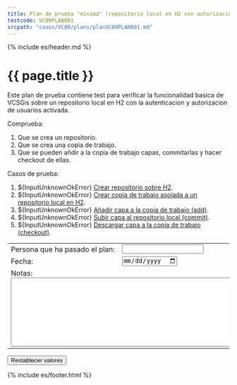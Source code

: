 ```yaml
---
title: Plan de prueba "minimo" (repositorio local en H2 con autorizacion)
testcode: VC00PLAN001
srcpath: "casos/VC00/plans/planVC00PLAN001.md"
---
```


{% include es/header.md %}

# {{ page.title }}

Este plan de prueba contiene test para verificar la funcionalidad basica de VCSGis sobre 
un repositorio local en H2 con la autenticacion y autorizacion de usuarios activada.


<div class="noprint"  markdown="1">
<style scoped>
@media print{
   .noprint{
       display:none;
   }
   .fill {
   }
}
</style>

Comprueba:
1. Que se crea un repositorio.
1. Que se crea una copia de trabajo.
1. Que se pueden añdir a la copia de trabajo capas, commitarlas y hacer checkout de ellas.

</div>

<form  markdown="1">

Casos de prueba:

1. ${InputUnknownOkError} [Crear repositorio sobre H2](../CR00/CP001/testVC00CR00CP001.md).
1. ${InputUnknownOkError} [Crear copia de trabajo asoiada a un repositorio local en H2](../CW00/CP001/testVC00CW00CP001.md).
1. ${InputUnknownOkError} [Añadir capa a la copia de trabajo (add)](../AD00/CP001/testVC00AD00CP001.md).
1. ${InputUnknownOkError} [Subir capa al repositorio local (commit)](../SY00/CP001/testVC00SY00CP001.md).
1. ${InputUnknownOkError} [Descargar capa a la copia de trabajo (checkout)](../CO00/CP001/testVC00CO00CP001.md).


<table border="0">
   <tr>
      <td>Persona&nbsp;que&nbsp;ha&nbsp;pasado&nbsp;el&nbsp;plan:</td>
      <td width="90%">
         <style scoped>
            .fill {
               display:table-cell important!; 
               width:100% important!;
            }
         }
         </style>
         <input type="text" class="fill">
      </td>
   </tr>
   <tr>
      <td>Fecha:</td><td><input type="date"></td>
   </tr>
   <tr>
      <td colspan="2">Notas:<br><textarea rows="10" cols="80"></textarea></td>
   </tr>
</table>
<input type="reset" value="Restablecer valores">
</form>

{% include es/footer.html %}

